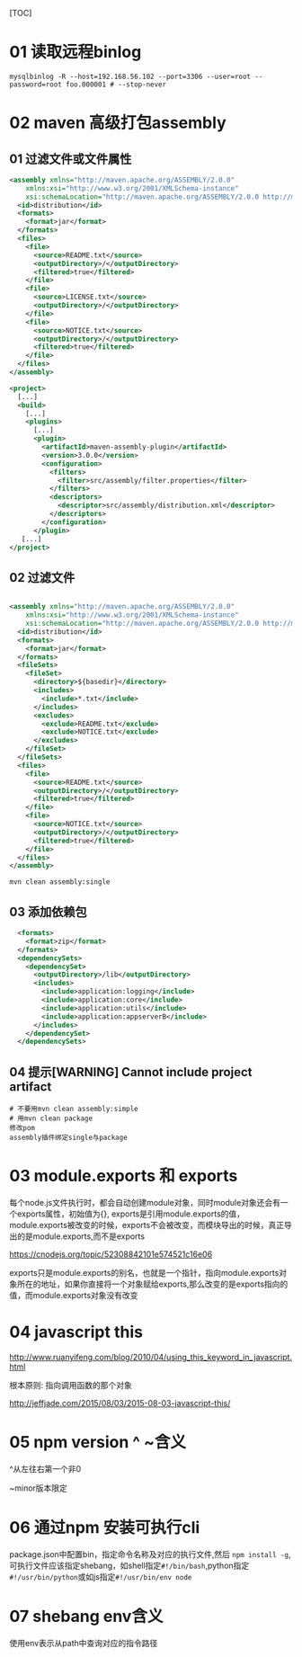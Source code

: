 [TOC]



# 01 读取远程binlog

```shell
mysqlbinlog -R --host=192.168.56.102 --port=3306 --user=root --password=root foo.000001 # --stop-never
```

# 02 maven 高级打包assembly

## 01 过滤文件或文件属性

```xml
<assembly xmlns="http://maven.apache.org/ASSEMBLY/2.0.0"
    xmlns:xsi="http://www.w3.org/2001/XMLSchema-instance"
    xsi:schemaLocation="http://maven.apache.org/ASSEMBLY/2.0.0 http://maven.apache.org/xsd/assembly-2.0.0.xsd">
  <id>distribution</id>
  <formats>
    <format>jar</format>
  </formats>
  <files>
    <file>
      <source>README.txt</source>
      <outputDirectory>/</outputDirectory>
      <filtered>true</filtered>
    </file>
    <file>
      <source>LICENSE.txt</source>
      <outputDirectory>/</outputDirectory>
    </file>
    <file>
      <source>NOTICE.txt</source>
      <outputDirectory>/</outputDirectory>
      <filtered>true</filtered>
    </file>
  </files>
</assembly>

<project>
  [...]
  <build>
    [...]
    <plugins>
      [...]
      <plugin>
        <artifactId>maven-assembly-plugin</artifactId>
        <version>3.0.0</version>
        <configuration>
          <filters>
            <filter>src/assembly/filter.properties</filter>
          </filters>
          <descriptors>
            <descriptor>src/assembly/distribution.xml</descriptor>
          </descriptors>
        </configuration>
      </plugin>
   [...]
</project>
```

## 02 过滤文件

```xml

<assembly xmlns="http://maven.apache.org/ASSEMBLY/2.0.0"
    xmlns:xsi="http://www.w3.org/2001/XMLSchema-instance"
    xsi:schemaLocation="http://maven.apache.org/ASSEMBLY/2.0.0 http://maven.apache.org/xsd/assembly-2.0.0.xsd">
  <id>distribution</id>
  <formats>
    <format>jar</format>
  </formats>
  <fileSets>
    <fileSet>
      <directory>${basedir}</directory>
      <includes>
        <include>*.txt</include>
      </includes>
      <excludes>
        <exclude>README.txt</exclude>
        <exclude>NOTICE.txt</exclude>
      </excludes>
    </fileSet>
  </fileSets>
  <files>
    <file>
      <source>README.txt</source>
      <outputDirectory>/</outputDirectory>
      <filtered>true</filtered>
    </file>
    <file>
      <source>NOTICE.txt</source>
      <outputDirectory>/</outputDirectory>
      <filtered>true</filtered>
    </file>
  </files>
</assembly>
```

```shell
mvn clean assembly:single
```

## 03 添加依赖包

```xml
  <formats>
    <format>zip</format>
  </formats>
  <dependencySets>
    <dependencySet>
      <outputDirectory>/lib</outputDirectory>
      <includes>
        <include>application:logging</include>
        <include>application:core</include>
        <include>application:utils</include>
        <include>application:appserverB</include>
      </includes>
    </dependencySet>
  </dependencySets>
```

## 04 提示[WARNING] Cannot include project artifact

```shell
# 不要用mvn clean assembly:simple
# 用mvn clean package
修改pom
assembly插件绑定single与package
```

# 03 module.exports 和 exports

每个node.js文件执行时，都会自动创建module对象，同时module对象还会有一个exports属性，初始值为{}, exports是引用module.exports的值，module.exports被改变的时候，exports不会被改变，而模块导出的时候，真正导出的是module.exports,而不是exports

https://cnodejs.org/topic/52308842101e574521c16e06

exports只是module.exports的别名，也就是一个指针，指向module.exports对象所在的地址，如果你直接将一个对象赋给exports,那么改变的是exports指向的值，而module.exports对象没有改变

# 04 javascript this

http://www.ruanyifeng.com/blog/2010/04/using_this_keyword_in_javascript.html

根本原则: 指向调用函数的那个对象

http://jeffjade.com/2015/08/03/2015-08-03-javascript-this/

# 05 npm version ^ ~含义

^从左往右第一个非0

~minor版本限定

# 06 通过npm 安装可执行cli

package.json中配置bin，指定命令名称及对应的执行文件,然后 `npm install -g`, 可执行文件应该指定shebang，如shell指定`#!/bin/bash`,python指定`#!/usr/bin/python`或如js指定`#!/usr/bin/env node`

# 07 shebang env含义

使用env表示从path中查询对应的指令路径

























